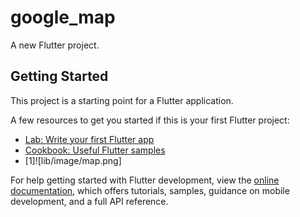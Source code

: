 # google_map

A new Flutter project.

## Getting Started

This project is a starting point for a Flutter application.

A few resources to get you started if this is your first Flutter project:

- [Lab: Write your first Flutter app](https://docs.flutter.dev/get-started/codelab)
- [Cookbook: Useful Flutter samples](https://docs.flutter.dev/cookbook)
- [1]![lib/image/map.png]

For help getting started with Flutter development, view the
[online documentation](https://docs.flutter.dev/), which offers tutorials,
samples, guidance on mobile development, and a full API reference.
